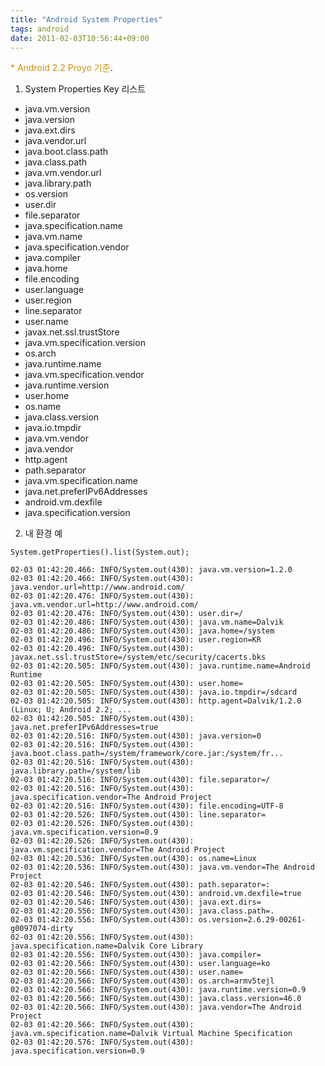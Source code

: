 ```yaml
---
title: "Android System Properties"
tags: android
date: 2011-02-03T10:56:44+09:00
---
```

  
<font color="#d18e0a">* Android 2.2 Proyo 기준</font>.  
  
1) System Properties Key 리스트  

- java.vm.version
- java.version
- java.ext.dirs
- java.vendor.url
- java.boot.class.path
- java.class.path
- java.vm.vendor.url
- java.library.path
- os.version
- user.dir
- file.separator
- java.specification.name
- java.vm.name
- java.specification.vendor
- java.compiler
- java.home
- file.encoding
- user.language
- user.region
- line.separator
- user.name
- javax.net.ssl.trustStore
- java.vm.specification.version
- os.arch
- java.runtime.name
- java.vm.specification.vendor
- java.runtime.version
- user.home
- os.name
- java.class.version
- java.io.tmpdir
- java.vm.vendor
- java.vendor
- http.agent
- path.separator
- java.vm.specification.name
- java.net.preferIPv6Addresses
- android.vm.dexfile
- java.specification.version

  
2) 내 환경 예  
```
System.getProperties().list(System.out);

02-03 01:42:20.466: INFO/System.out(430): java.vm.version=1.2.0  
02-03 01:42:20.466: INFO/System.out(430): java.vendor.url=http://www.android.com/  
02-03 01:42:20.476: INFO/System.out(430): java.vm.vendor.url=http://www.android.com/  
02-03 01:42:20.476: INFO/System.out(430): user.dir=/  
02-03 01:42:20.486: INFO/System.out(430): java.vm.name=Dalvik  
02-03 01:42:20.486: INFO/System.out(430): java.home=/system  
02-03 01:42:20.496: INFO/System.out(430): user.region=KR  
02-03 01:42:20.496: INFO/System.out(430): javax.net.ssl.trustStore=/system/etc/security/cacerts.bks  
02-03 01:42:20.505: INFO/System.out(430): java.runtime.name=Android Runtime  
02-03 01:42:20.505: INFO/System.out(430): user.home=  
02-03 01:42:20.505: INFO/System.out(430): java.io.tmpdir=/sdcard  
02-03 01:42:20.505: INFO/System.out(430): http.agent=Dalvik/1.2.0 (Linux; U; Android 2.2; ...  
02-03 01:42:20.505: INFO/System.out(430): java.net.preferIPv6Addresses=true  
02-03 01:42:20.516: INFO/System.out(430): java.version=0  
02-03 01:42:20.516: INFO/System.out(430): java.boot.class.path=/system/framework/core.jar:/system/fr...  
02-03 01:42:20.516: INFO/System.out(430): java.library.path=/system/lib  
02-03 01:42:20.516: INFO/System.out(430): file.separator=/  
02-03 01:42:20.516: INFO/System.out(430): java.specification.vendor=The Android Project  
02-03 01:42:20.516: INFO/System.out(430): file.encoding=UTF-8  
02-03 01:42:20.526: INFO/System.out(430): line.separator=  
02-03 01:42:20.526: INFO/System.out(430): java.vm.specification.version=0.9  
02-03 01:42:20.526: INFO/System.out(430): java.vm.specification.vendor=The Android Project  
02-03 01:42:20.536: INFO/System.out(430): os.name=Linux  
02-03 01:42:20.536: INFO/System.out(430): java.vm.vendor=The Android Project  
02-03 01:42:20.546: INFO/System.out(430): path.separator=:  
02-03 01:42:20.546: INFO/System.out(430): android.vm.dexfile=true  
02-03 01:42:20.546: INFO/System.out(430): java.ext.dirs=  
02-03 01:42:20.556: INFO/System.out(430): java.class.path=.  
02-03 01:42:20.556: INFO/System.out(430): os.version=2.6.29-00261-g0097074-dirty  
02-03 01:42:20.556: INFO/System.out(430): java.specification.name=Dalvik Core Library  
02-03 01:42:20.556: INFO/System.out(430): java.compiler=  
02-03 01:42:20.566: INFO/System.out(430): user.language=ko  
02-03 01:42:20.566: INFO/System.out(430): user.name=  
02-03 01:42:20.566: INFO/System.out(430): os.arch=armv5tejl  
02-03 01:42:20.566: INFO/System.out(430): java.runtime.version=0.9  
02-03 01:42:20.566: INFO/System.out(430): java.class.version=46.0  
02-03 01:42:20.566: INFO/System.out(430): java.vendor=The Android Project  
02-03 01:42:20.566: INFO/System.out(430): java.vm.specification.name=Dalvik Virtual Machine Specification  
02-03 01:42:20.576: INFO/System.out(430): java.specification.version=0.9  
```
  
